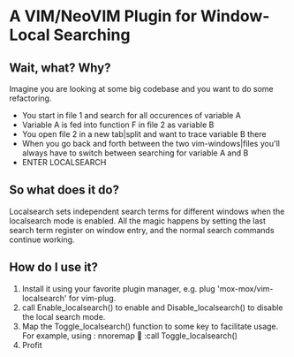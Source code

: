 A VIM/NeoVIM Plugin for Window-Local Searching
==============================================

Wait, what? Why?
----------------
Imagine you are looking at some big codebase and you want to do some refactoring.
 - You start in file 1 and search for all occurences of variable A
 - Variable A is fed into function F in file 2 as variable B
 - You open file 2 in a new tab|split and want to trace variable B there
 - When you go back and forth between the two vim-windows|files you'll always have to switch between searching for variable A and B
 - ENTER LOCALSEARCH

So what does it do?
-------------------
Localsearch sets independent search terms for different windows when the localsearch mode is enabled. All the magic happens by setting the last search term register on window entry, and the normal search commands continue working.

How do I use it?
----------------
1. Install it using your favorite plugin manager, e.g. plug 'mox-mox/vim-localsearch' for vim-plug.
2. call Enable_localsearch() to enable and Disable_localsearch() to disable the local search mode.
3. Map the Toggle_localsearch() function to some key to facilitate usage. For example, using <C-/>:
	nnoremap  :call Toggle_localsearch()<CR>
4. Profit


